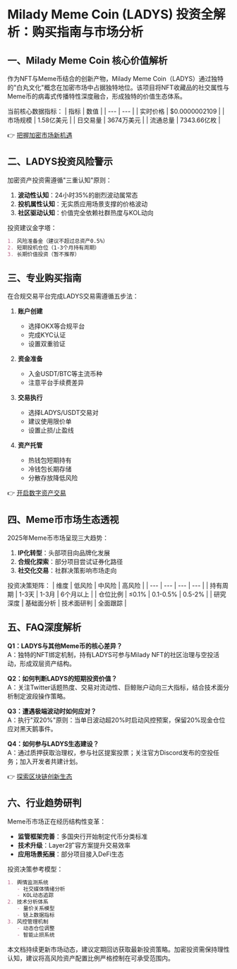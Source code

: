 # Milady Meme Coin (LADYS) 投资全解析：购买指南与市场分析

## 一、Milady Meme Coin 核心价值解析

作为NFT与Meme币结合的创新产物，Milady Meme Coin（LADYS）通过独特的"白丸文化"概念在加密市场中占据独特地位。该项目将NFT收藏品的社交属性与Meme币的病毒式传播特性深度融合，形成独特的价值生态体系。

当前核心数据指标：
| 指标 | 数值 |
| --- | --- |
| 实时价格 | $0.0000002109 |
| 市场规模 | 1.58亿美元 |
| 日交易量 | 3674万美元 |
| 流通总量 | 7343.66亿枚 |

👉 [把握加密市场新机遇](https://bit.ly/okx_welcome)

## 二、LADYS投资风险警示

加密资产投资需遵循"三重认知"原则：
1. **波动性认知**：24小时35%的剧烈波动属常态
2. **投机属性认知**：无实质应用场景支撑的价格波动
3. **社区驱动认知**：价值完全依赖社群热度与KOL动向

投资建议金字塔：
```markdown
1. 风险准备金（建议不超过总资产0.5%）
2. 短期投机仓位（1-3个月持有周期）
3. 长期价值投资（暂不推荐）
```

## 三、专业购买指南

在合规交易平台完成LADYS交易需遵循五步法：

1. **账户创建**
   - 选择OKX等合规平台
   - 完成KYC认证
   - 设置双重验证

2. **资金准备**
   - 入金USDT/BTC等主流币种
   - 注意平台手续费差异

3. **交易执行**
   - 选择LADYS/USDT交易对
   - 建议使用限价单
   - 设置止损/止盈线

4. **资产托管**
   - 热钱包短期持有
   - 冷钱包长期存储
   - 分散存放降低风险

👉 [开启数字资产交易](https://bit.ly/okx_welcome)

## 四、Meme币市场生态透视

2025年Meme币市场呈现三大趋势：
1. **IP化转型**：头部项目向品牌化发展
2. **合规化探索**：部分项目尝试证券化路径
3. **社交化交易**：社群决策影响市场走向

投资决策矩阵：
| 维度 | 低风险 | 中风险 | 高风险 |
| --- | --- | --- | --- |
| 持有周期 | 1-3天 | 1-3月 | 6个月以上 |
| 仓位比例 | ≤0.1% | 0.1-0.5% | 0.5-2% |
| 研究深度 | 基础面分析 | 技术面研判 | 全面跟踪 |

## 五、FAQ深度解析

**Q1：LADYS与其他Meme币的核心差异？**  
A：独特的NFT绑定机制，持有LADYS可参与Milady NFT的社区治理与空投活动，形成双层资产结构。

**Q2：如何判断LADYS的短期投资价值？**  
A：关注Twitter话题热度、交易对流动性、巨鲸账户动向三大指标，结合技术面分析制定波段操作策略。

**Q3：遭遇极端波动时如何应对？**  
A：执行"双20%"原则：当单日波动超20%时启动风控预案，保留20%现金仓位应对黑天鹅事件。

**Q4：如何参与LADYS生态建设？**  
A：通过质押获取治理权，参与社区提案投票；关注官方Discord发布的空投任务；加入开发者共建计划。

👉 [探索区块链创新生态](https://bit.ly/okx_welcome)

## 六、行业趋势研判

Meme币市场正在经历结构性变革：
- **监管框架完善**：多国央行开始制定代币分类标准
- **技术升级**：Layer2扩容方案提升交易效率
- **应用场景拓展**：部分项目接入DeFi生态

投资决策参考模型：
```markdown
1. 舆情监测系统
   - 社交媒体情绪分析
   - KOL动态追踪
2. 技术分析体系
   - 量价关系模型
   - 链上数据指标
3. 风控管理机制
   - 动态仓位调整
   - 智能止损系统
```

本文档持续更新市场动态，建议定期回访获取最新投资策略。加密投资需保持理性认知，建议将高风险资产配置比例严格控制在可承受范围内。